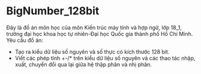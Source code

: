 # BigNumber_128bit
Đây là đồ án môn học của môn Kiến trúc máy tính và hợp ngữ, lớp 18_1, trường đại học khoa học tự nhiên-Đại học Quốc gia thành phố Hồ Chí Minh.
Yêu cầu đồ án:
  - Tạo ra kiểu dữ liệu số nguyên và số thực có kích thước 128 bit.
  - Viết các phép tính +-/* trên kiểu dữ liệu số nguyên và các thao tác nhập, xuất, chuyển đổi qua lại giữa hệ thập phân và nhị phân.
